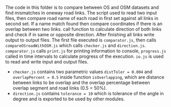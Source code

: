 The code in this folder is to compare between OS and OSM datasets and find mismatches in oneway road links. The script used to read two input files, then compare road name of each road in first set against all links in second set. If a name match found then compare coordinates if there is an overlap between two links. call function to calculate direction of both links and check if in same or opposite direction. After finishing all links write output to output files.
The first file executed is `comparator.js`, then calls `compareOSroadWithOSM.js` which calls `checker.js` and `direction.js`. `comparator.js` calls `print.js` for printing information to console, `progress.js` called in time intervals to calculate progress of the execution. `io.js` is used to read and write input and output files.

* `checker.js` contains two parametric values `distToler = 0.004` and `overlapPercent = 0.5` inside function `isOverlapping`, which are distance between links to be overlap and the overlap percentage between overlap segment and road links (0.5 = 50%).
* `direction.js` contains `tolerance = 10` which is tolerance of the angle in degree and is exported to be used by other modules.
